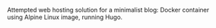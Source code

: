 Attempted web hosting solution for a minimalist blog: Docker container using  Alpine Linux image, running Hugo.
 
